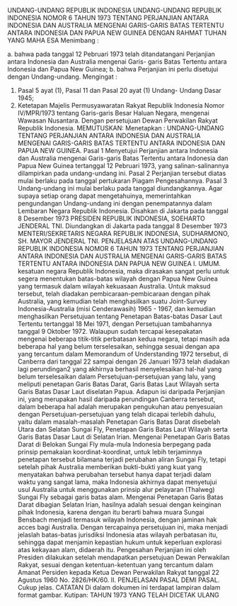  UNDANG-UNDANG REPUBLIK INDONESIA UNDANG-UNDANG REPUBLIK INDONESIA NOMOR 6 TAHUN 1973 TENTANG PERJANJIAN ANTARA INDONESIA DAN AUSTRALIA MENGENAI GARIS-GARIS BATAS TERTENTU ANTARA INDONESIA DAN PAPUA NEW GUINEA
DENGAN RAHMAT TUHAN YANG MAHA ESA
Menimbang :

a. bahwa pada tanggal 12 Pebruari 1973 telah ditandatangani Perjanjian antara Indonesia dan Australia mengenai Garis- garis Batas Tertentu antara Indonesia dan Papua New Guinea;
b. bahwa Perjanjian ini perlu disetujui dengan Undang-undang.
Mengingat :

1. Pasal 5 ayat (1), Pasal 11 dan Pasal 20 ayat (1) Undang- Undang Dasar 1945;
2. Ketetapan Majelis Permusyawaratan Rakyat Republik Indonesia Nomor IV/MPR/1973 tentang Garis-garis Besar Haluan Negara, mengenai Wawasan Nusantara. Dengan persetujuan Dewan Perwakilan Rakyat Republik Indonesia.
MEMUTUSKAN:
 Menetapkan : UNDANG-UNDANG TENTANG PERJANJIAN ANTARA INDONESIA DAN AUSTRALIA MENGENAI GARIS-GARIS BATAS TERTENTU ANTARA INDONESIA DAN PAPUA NEW GUINEA.
Pasal 1
Menyetujui Perjanjian antara Indonesia dan Australia mengenai Garis-garis Batas Tertentu antara Indonesia dan Papua New Guinea tertanggal 12 Pebruari 1973, yang salinan-salinannya dilampirkan pada undang-undang ini.
Pasal 2
Perjanjian tersebut diatas mulai berlaku pada tanggal pertukaran Piagam Pengesahannya.
Pasal 3
Undang-undang ini mulai berlaku pada tanggal diundangkannya. Agar supaya setiap orang dapat mengetahuinya, memerintahkan pengundangan Undang-undang ini dengan penempatannya dalam Lembaran Negara Republik Indonesia. Disahkan di Jakarta pada tanggal 8 Desember 1973 PRESIDEN REPUBLIK INDONESIA, SOEHARTO JENDERAL TNI. Diundangkan di Jakarta pada tanggal 8 Desember 1973 MENTERI/SEKRETARIS NEGARA REPUBLIK INDONESIA, SUDHARMONO, SH. MAYOR JENDERAL TNI. PENJELASAN ATAS UNDANG-UNDANG REPUBLIK INDONESIA NOMOR 6 TAHUN 1973 TENTANG PERJANJIAN ANTARA INDONESIA DAN AUSTRALIA MENGENAI GARIS-GARIS BATAS TERTENTU ANTARA INDONESIA DAN PAPUA NEW GUINEA I. UMUM. kesatuan negara Republik Indonesia, maka dirasakan sangat perlu untuk segera menentukan batas-batas wilayah dengan Papua New Guinea yang termasuk dalam wilayah kekuasaan Australia. Untuk maksud tersebut, telah diadakan pembicaraan-pembicaraan dengan pihak Australia, yang kemudian telah menghasilkan suatu Joint-Survey Indonesia-Australia (misi Cenderawasih) 1965 - 1967, dan kemudian menghasilkan Persetujuan tentang Penetapan Batas-batas Dasar Laut Tertentu tertanggal 18 Mei 1971, dengan Persetujuan tambahannya tanggal 9 Oktober 1972. Walaupun sudah tercapai kesepakatan mengenai beberapa titik-titik perbatasan kedua negara, tetapi masih ada beberapa hal yang belum terselesaikan, sehingga sesuai dengan apa yang tercantum dalam Memorandum of Understanding 1972 tersebut, di Canberra dari tanggal 22 sampai dengan 26 Januari 1973 telah diadakan lagi perundingan2 yang akhirnya berhasil menyelesaikan hal-hal yang belum terselesaikan dalam Persetujuan-persetujuan yang lalu, yang meliputi penetapan Garis Batas Darat, Garis Batas Laut Wilayah serta Garis Batas Dasar Laut diselatan Papua. Adapun isi daripada Perjanjian ini, yang merupakan hasil daripada perundingan Canberra tersebut, dalam beberapa hal adalah merupakan pengukuhan atau penyesuaian dengan Persetujuan-persetujuan yang telah dicapai terlebih dahulu, yaitu dalam masalah-masalah Penetapan Garis Batas Darat disebelah Utara dan Selatan Sungai Fly, Penetapan Garis Batas Laut Wilayah serta Garis Batas Dasar Laut di Selatan Irian. Mengenai Penetapan Garis Batas Darat di Belokan Sungai Fly mula-mula Indonesia berpegang pada prinsip pemakaian koordinat-koordinat, untuk lebih terjaminnya penetapan tersebut bilamana terjadi perubahan aliran Sungai Fly, tetapi setelah pihak Australia memberikan bukti-bukti yang kuat yang menyatakan bahwa perubahan tersebut hanya dapat terjadi dalam waktu yang sangat lama, maka Indonesia akhirnya dapat menyetujui usul Australia untuk menggunakan prinsip alur pelayaran (Thalweg) Sungai Fly sebagai garis batas alam. Mengenai Penetapan Garis Batas Darat dibagian Selatan Irian, hasilnya adalah sesuai dengan keinginan pihak Indonesia, karena dengan itu berarti bahwa muara Sungai Bensbach menjadi termasuk wilayah Indonesia, dengan jaminan hak acces bagi Australia. Dengan tercapainya persetujuan ini, maka menjadi jelaslah batas-batas jurisdiksi Indonesia atas wilayah perbatasan itu, sehingga dapat menjamin kepastian hukum untuk keperluan explorasi atas kekayaan alam, didaerah itu. Pengesahan Perjanjian ini oleh Presiden dilakukan setelah mendapatkan persetujuan Dewan Perwakilan Rakyat, sesuai dengan ketentuan-ketentuan yang tercantum dalam Amanat Persiden kepada Ketua Dewan Perwakilan Rakyat tanggal 22 Agustus 1960 No. 2826/HK/60. II. PENJELASAN PASAL DEMI PASAL. Cukup jelas. CATATAN Di dalam dokumen ini terdapat lampiran dalam format gambar. Kutipan: TAHUN 1973 YANG TELAH DICETAK ULANG